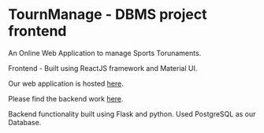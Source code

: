 # TournManage - DBMS project frontend

An Online Web Application to manage Sports Torunaments. 

Frontend - Built using ReactJS framework and Material UI.

Our web application is hosted [here](https://nervous-meninsky-a9dda6.netlify.app/).

Please find the backend work [here](https://github.com/PavanReddy28/DBMS-project-backend).

Backend functionality built using Flask and python. Used PostgreSQL as our Database.
